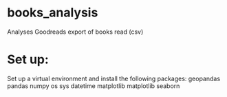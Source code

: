 # books_analysis
Analyses Goodreads export of books read (csv)

# Set up: 
Set up a virtual environment and install the following packages: 
geopandas
pandas
numpy 
os
sys
datetime
matplotlib
matplotlib
seaborn
